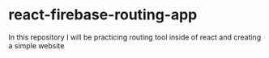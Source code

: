 # react-firebase-routing-app
In this repository I will be practicing routing tool inside of react and creating a simple website 
